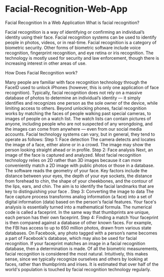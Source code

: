 # Facial-Recognition-Web-App
Facial Recognition In a Web Application
What is facial recognition?

Facial recognition is a way of identifying or confirming an individual’s identity using their face. Facial recognition systems can be used to identify people in photos, videos, or in real-time. Facial recognition is a category of biometric security. Other forms of biometric software include voice recognition, fingerprint recognition, and eye retina or iris recognition. The technology is mostly used for security and law enforcement, though there is increasing interest in other areas of use.

How Does Facial Recognition work?

Many people are familiar with face recognition technology through the FaceID used to unlock iPhones (however, this is only one application of face recognition). Typically, facial recognition does not rely on a massive database of photos to determine an individual’s identity — it simply identifies and recognizes one person as the sole owner of the device, while limiting access to others.
Beyond unlocking phones, facial recognition works by matching the faces of people walking past special cameras, to images of people on a watch list. The watch lists can contain pictures of anyone, including people who are not suspected of any wrongdoing, and the images can come from anywhere — even from our social media accounts. Facial technology systems can vary, but in general, they tend to operate as follows:
Step 1: 
Face detection
The camera detects and locates the image of a face, either alone or in a crowd. The image may show the person looking straight ahead or in profile.
Step 2: 
Face analysis
Next, an image of the face is captured and analyzed. Most facial recognition technology relies on 2D rather than 3D images because it can more conveniently match a 2D image with public photos or those in a database. The software reads the geometry of your face. Key factors include the distance between your eyes, the depth 
of your eye sockets, the distance from forehead to chin, the shape of your cheekbones, and the contour of the lips, ears, and chin. The aim is to identify the facial landmarks that are key to distinguishing your face
.
Step 3: 
Converting the image to data
The face capture process transforms analog information (a face) into a set of digital information (data) based on the person's facial features. Your face's analysis is essentially turned into a mathematical formula. The numerical code is called a faceprint. In the same way that thumbprints are unique, each person has their own faceprint.
Step 4: 
Finding a match
Your faceprint is then compared against a database of other known faces. For example, the FBI has access to up to 650 million photos, drawn from various state databases. On Facebook, any photo tagged with a person’s name becomes a part of Facebook's database, which may also be used for facial recognition. If your faceprint matches an image in a facial recognition database, then a determination is made.
Of all the biometric measurements, facial recognition is considered the most natural. Intuitively, this makes sense, since we typically recognize ourselves and others by looking at faces, rather than thumbprints and irises. It is estimated that over half of the world's population is touched by facial recognition technology regularly.

